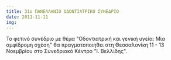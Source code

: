 ```yaml
---
title: 31ο ΠΑΝΕΛΛΗΝΙΟ ΟΔΟΝΤΙΑΤΡΙΚΟ ΣΥΝΕΔΡΙΟ
date: 2011-11-11
img: 
---
```

Το φετινό συνέδριο με θέμα "Οδοντιατρική και γενική υγεία: Μία αμφίδρομη σχέση" θα πραγματοποιηθει στη Θεσσαλονίκη 11 - 13 Νοεμβρίου στο Συνεδριακό Κέντρο "Ι. Βελλίδης".